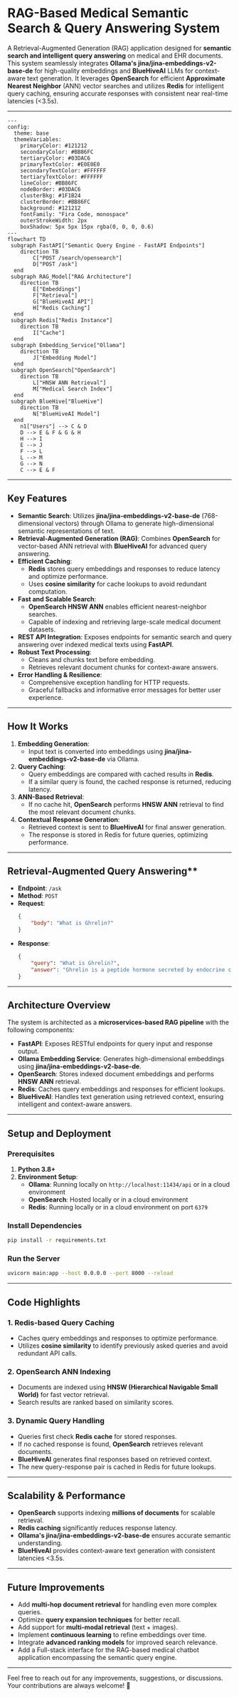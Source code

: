 # **RAG-Based Medical Semantic Search & Query Answering System**

A Retrieval-Augmented Generation (RAG) application designed for **semantic search and intelligent query answering** on medical and EHR documents. This system seamlessly integrates **Ollama's jina/jina-embeddings-v2-base-de** for high-quality embeddings and **BlueHiveAI** LLMs for context-aware text generation. It leverages **OpenSearch** for efficient **Approximate Nearest Neighbor** (ANN) vector searches and utilizes **Redis** for intelligent query caching, ensuring accurate responses with consistent near real-time latencies (<3.5s).

---

```mermaid
---
config:
  theme: base
  themeVariables:
    primaryColor: #121212
    secondaryColor: #BB86FC
    tertiaryColor: #03DAC6
    primaryTextColor: #E0E0E0
    secondaryTextColor: #FFFFFF
    tertiaryTextColor: #FFFFFF
    lineColor: #BB86FC
    nodeBorder: #03DAC6
    clusterBkg: #1F1B24
    clusterBorder: #BB86FC
    background: #121212
    fontFamily: "Fira Code, monospace"
    outerStrokeWidth: 2px
    boxShadow: 5px 5px 15px rgba(0, 0, 0, 0.6)
---
flowchart TD
 subgraph FastAPI["Semantic Query Engine - FastAPI Endpoints"]
    direction TB
        C["POST /search/opensearch"]
        D["POST /ask"]
  end
 subgraph RAG_Model["RAG Architecture"]
    direction TB
        E["Embeddings"]
        F["Retrieval"]
        G["BlueHiveAI API"]
        H["Redis Caching"]
  end
 subgraph Redis["Redis Instance"]
    direction TB
        I["Cache"]
  end
 subgraph Embedding_Service["Ollama"]
    direction TB
        J["Embedding Model"]
  end
 subgraph OpenSearch["OpenSearch"]
    direction TB
        L["HNSW ANN Retrieval"]
        M["Medical Search Index"]
  end
 subgraph BlueHive["BlueHive"]
    direction TB
        N["BlueHiveAI Model"]
  end
    n1["Users"] --> C & D
    D --> E & F & G & H
    H --> I
    E --> J
    F --> L
    L --> M
    G --> N
    C --> E & F
```

---

## **Key Features**
- **Semantic Search**: Utilizes **jina/jina-embeddings-v2-base-de** (768-dimensional vectors) through Ollama to generate high-dimensional semantic representations of text.
- **Retrieval-Augmented Generation (RAG)**: Combines **OpenSearch** for vector-based ANN retrieval with **BlueHiveAI** for advanced query answering.
- **Efficient Caching**:
  - **Redis** stores query embeddings and responses to reduce latency and optimize performance.
  - Uses **cosine similarity** for cache lookups to avoid redundant computation.
- **Fast and Scalable Search**:
  - **OpenSearch HNSW ANN** enables efficient nearest-neighbor searches.
  - Capable of indexing and retrieving large-scale medical document datasets.
- **REST API Integration**: Exposes endpoints for semantic search and query answering over indexed medical texts using **FastAPI**.
- **Robust Text Processing**:
  - Cleans and chunks text before embedding.
  - Retrieves relevant document chunks for context-aware answers.
- **Error Handling & Resilience**:
  - Comprehensive exception handling for HTTP requests.
  - Graceful fallbacks and informative error messages for better user experience.

---

## **How It Works**
1. **Embedding Generation**:
   - Input text is converted into embeddings using **jina/jina-embeddings-v2-base-de** via Ollama.
2. **Query Caching**:
   - Query embeddings are compared with cached results in **Redis**.
   - If a similar query is found, the cached response is returned, reducing latency.
3. **ANN-Based Retrieval**:
   - If no cache hit, **OpenSearch** performs **HNSW ANN** retrieval to find the most relevant document chunks.
4. **Contextual Response Generation**:
   - Retrieved context is sent to **BlueHiveAI** for final answer generation.
   - The response is stored in Redis for future queries, optimizing performance.

---

## Retrieval-Augmented Query Answering**
- **Endpoint**: `/ask`
- **Method**: `POST`
- **Request**:
    ```json
    {
        "body": "What is Ghrelin?"
    }
    ```
- **Response**:
    ```json
    {
        "query": "What is Ghrelin?",
        "answer": "Ghrelin is a peptide hormone secreted by endocrine cells in the gastrointestinal tract, known for its role in stimulating food intake and regulating energy balance. It acts in the central nervous system to modulate gastrointestinal functions, such as gastric acid secretion and motility, and is involved in the autonomic regulation of these functions. Ghrelin's effects on food intake are mediated by neuropeptide Y pathways in the central nervous system (Document ABC, Document XYZ)."
    }
    ```
    
---

## **Architecture Overview**
The system is architected as a **microservices-based RAG pipeline** with the following components:
- **FastAPI**: Exposes RESTful endpoints for query input and response output.
- **Ollama Embedding Service**: Generates high-dimensional embeddings using **jina/jina-embeddings-v2-base-de**.
- **OpenSearch**: Stores indexed document embeddings and performs **HNSW ANN** retrieval.
- **Redis**: Caches query embeddings and responses for efficient lookups.
- **BlueHiveAI**: Handles text generation using retrieved context, ensuring intelligent and context-aware answers.

---

## **Setup and Deployment**

### **Prerequisites**
1. **Python 3.8+**
2. **Environment Setup**:
   - **Ollama**: Running locally on `http://localhost:11434/api` or in a cloud environment
   - **OpenSearch**: Hosted locally or in a cloud environment
   - **Redis**: Running locally or in a cloud environment on port `6379`

### **Install Dependencies**
```bash
pip install -r requirements.txt
```

### **Run the Server**
```bash
uvicorn main:app --host 0.0.0.0 --port 8000 --reload
```

---

## **Code Highlights**

### **1. Redis-based Query Caching**
- Caches query embeddings and responses to optimize performance.
- Utilizes **cosine similarity** to identify previously asked queries and avoid redundant API calls.

### **2. OpenSearch ANN Indexing**
- Documents are indexed using **HNSW (Hierarchical Navigable Small World)** for fast vector retrieval.
- Search results are ranked based on similarity scores.

### **3. Dynamic Query Handling**
- Queries first check **Redis cache** for stored responses.
- If no cached response is found, **OpenSearch** retrieves relevant documents.
- **BlueHiveAI** generates final responses based on retrieved context.
- The new query-response pair is cached in Redis for future lookups.

---

## **Scalability & Performance**
- **OpenSearch** supports indexing **millions of documents** for scalable retrieval.
- **Redis caching** significantly reduces response latency.
- **Ollama's jina/jina-embeddings-v2-base-de** ensures accurate semantic understanding.
- **BlueHiveAI** provides context-aware text generation with consistent latencies <3.5s.

---

## **Future Improvements**
- Add **multi-hop document retrieval** for handling even more complex queries.
- Optimize **query expansion techniques** for better recall.
- Add support for **multi-modal retrieval** (text + images).
- Implement **continuous learning** to refine embeddings over time.
- Integrate **advanced ranking models** for improved search relevance.
- Add a Full-stack interface for the RAG-based medical chatbot application encompassing the semantic query engine.

---

Feel free to reach out for any improvements, suggestions, or discussions. Your contributions are always welcome! 🚀
